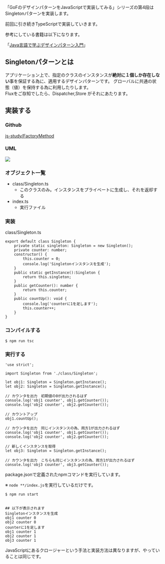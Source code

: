 「GoFのデザインパターンをJavaScriptで実装してみる」シリーズの第4段はSingletonパターンを実装します。

前回に引き続きTypeScriptで実装していきます。

参考にしている書籍は以下になります。

「<a href="http://www.hyuki.com/dp/" target="_blank">Java言語で学ぶデザインパターン入門</a>」

## Singletonパターンとは

アプリケーション上で、指定のクラスのインスタンスが**絶対に１個しか存在しない**事を保証する為に、適用するデザインパターンです。
グローバルに共通の状態（値）を保持する為に利用したりします。  
Fluxをご存知でしたら、Dispatcher,Store がそれにあたります。

## 実装する

### Github

<a href="https://github.com/nodhy/js-study/tree/master/FactoryMethod" target="_blank">js-study/FactoryMethod</a>

### UML

<img src="http://front-end-engineer.com/wp-content/uploads/2017/04/singleton.png" />


### オブジェクト一覧

* class/Singleton.ts
  * このクラスのみ。インスタンスをプライベートに生成し、それを返却する
* index.ts
  * 実行ファイル

### 実装

class/Singleton.ts
```
export default class Singleton {
    private static singleton: Singleton = new Singleton();
    private counter: number;
    constructor() {
        this.counter = 0;
        console.log('Singletonインスタンスを生成');
    }
    public static getInstance():Singleton {
        return this.singleton;
    }
    public getCounter(): number {
        return this.counter;
    }
    public countUp(): void {
        console.log('counterに1を足します');
        this.counter++;
    }
}
```

### コンパイルする

```
$ npm run tsc
```


### 実行する

```
'use strict';

import Singleton from './class/Singleton';

let obj1: Singleton = Singleton.getInstance();
let obj2: Singleton = Singleton.getInstance();

// カウンタを出力　初期値の0が出力されるはず
console.log('obj1 counter', obj1.getCounter());
console.log('obj2 counter', obj2.getCounter());

// カウントアップ
obj1.countUp();

// カウンタを出力　同じインスタンスの為、両方1が出力されるはず
console.log('obj1 counter', obj1.getCounter());
console.log('obj2 counter', obj2.getCounter());

// 新しくインスタンスを取得
let obj3: Singleton = Singleton.getInstance();

// カウンタを出力　こちらも同じインスタンスの為、両方1が出力されるはず
console.log('obj3 counter', obj3.getCounter());
```

package.jsonで定義されたnpmコマンドを実行しています。

※ `node **/index.js`を実行しているだけです。
```
$ npm run start


## 以下が表示されます
Singletonインスタンスを生成
obj1 counter 0
obj2 counter 0
counterに1を足します
obj1 counter 1
obj2 counter 1
obj3 counter 1

```

JavaScriptにあるクロージャーという手法と実装方法は異なりますが、やっていることは同じです。